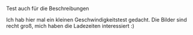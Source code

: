 Test auch für die Beschreibungen

Ich hab hier mal ein kleinen Geschwindigkeitstest gedacht. Die Bilder sind recht groß, mich haben die Ladezeiten interessiert :)
